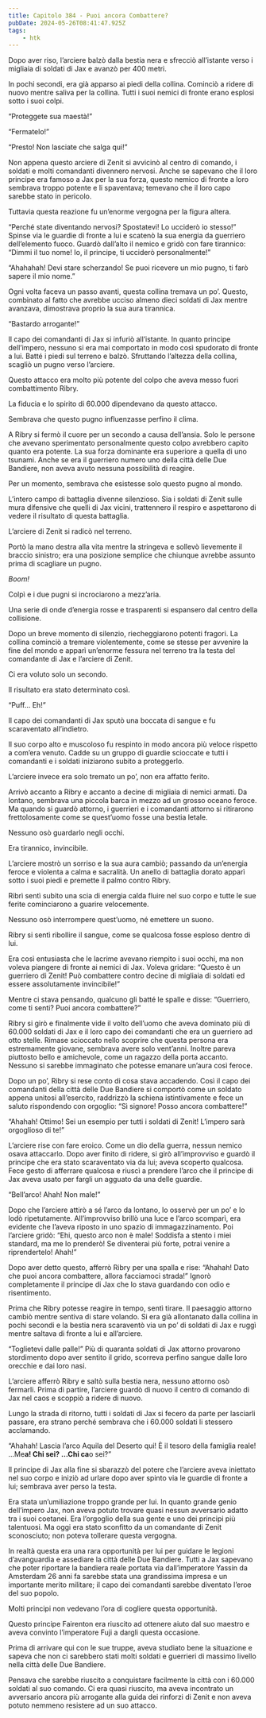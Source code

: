 ```yaml
---
title: Capitolo 384 - Puoi ancora Combattere?
pubDate: 2024-05-26T08:41:47.925Z
tags:
    - htk
---
```


Dopo aver riso, l’arciere balzò dalla bestia nera e sfrecciò all’istante verso i migliaia di soldati di Jax e avanzò per 400 metri.

In pochi secondi, era già apparso ai piedi della collina. Cominciò a ridere di nuovo mentre saliva per la collina. Tutti i suoi nemici di fronte erano esplosi sotto i suoi colpi.

“Proteggete sua maestà!”

“Fermatelo!”

“Presto! Non lasciate che salga qui!”

Non appena questo arciere di Zenit si avvicinò al centro di comando, i soldati e molti comandanti divennero nervosi. Anche se sapevano che il loro principe era famoso a Jax per la sua forza, questo nemico di fronte a loro sembrava troppo potente e li spaventava; temevano che il loro capo sarebbe stato in pericolo.

Tuttavia questa reazione fu un’enorme vergogna per la figura altera.

“Perché state diventando nervosi? Spostatevi! Lo ucciderò io stesso!” Spinse via le guardie di fronte a lui e scatenò la sua energia da guerriero dell’elemento fuoco. Guardò dall’alto il nemico e gridò con fare tirannico: “Dimmi il tuo nome! Io, il principe, ti ucciderò personalmente!”

“Ahahahah! Devi stare scherzando! Se puoi ricevere un mio pugno, ti farò sapere il mio nome.”

Ogni volta faceva un passo avanti, questa collina tremava un po’. Questo, combinato al fatto che avrebbe ucciso almeno dieci soldati di Jax mentre avanzava, dimostrava proprio la sua aura tirannica.

“Bastardo arrogante!”

Il capo dei comandanti di Jax si infuriò all’istante. In quanto principe dell’impero, nessuno si era mai comportato in modo così spudorato di fronte a lui. Batté i piedi sul terreno e balzò. Sfruttando l’altezza della collina, scagliò un pugno verso l’arciere.

Questo attacco era molto più potente del colpo che aveva messo fuori combattimento Ribry.

La fiducia e lo spirito di 60.000 dipendevano da questo attacco.

Sembrava che questo pugno influenzasse perfino il clima.

A Ribry si fermò il cuore per un secondo a causa dell’ansia. Solo le persone che avevano sperimentato personalmente questo colpo avrebbero capito quanto era potente. La sua forza dominante era superiore a quella di uno tsunami. Anche se era il guerriero numero uno della città delle Due Bandiere, non aveva avuto nessuna possibilità di reagire.

Per un momento, sembrava che esistesse solo questo pugno al mondo.

L’intero campo di battaglia divenne silenzioso. Sia i soldati di Zenit sulle mura difensive che quelli di Jax vicini, trattennero il respiro e aspettarono di vedere il risultato di questa battaglia.

L’arciere di Zenit si radicò nel terreno.

Portò la mano destra alla vita mentre la stringeva e sollevò lievemente il braccio sinistro; era una posizione semplice che chiunque avrebbe assunto prima di scagliare un pugno.

<em>Boom!</em>

Colpì e i due pugni si incrociarono a mezz’aria.

Una serie di onde d’energia rosse e trasparenti si espansero dal centro della collisione.

Dopo un breve momento di silenzio, riecheggiarono potenti fragori. La collina cominciò a tremare violentemente, come se stesse per avvenire la fine del mondo e apparì un’enorme fessura nel terreno tra la testa del comandante di Jax e l’arciere di Zenit.

Ci era voluto solo un secondo.

Il risultato era stato determinato così.

“Puff… Eh!”

Il capo dei comandanti di Jax sputò una boccata di sangue e fu scaraventato all’indietro.

Il suo corpo alto e muscoloso fu respinto in modo ancora più veloce rispetto a com’era venuto. Cadde su un gruppo di guardie scioccate e tutti i comandanti e i soldati iniziarono subito a proteggerlo.

L’arciere invece era solo tremato un po’, non era affatto ferito.

Arrivò accanto a Ribry e accanto a decine di migliaia di nemici armati. Da lontano, sembrava una piccola barca in mezzo ad un grosso oceano feroce. Ma quando si guardò attorno, i guerrieri e i comandanti attorno si ritirarono frettolosamente come se quest’uomo fosse una bestia letale.

Nessuno osò guardarlo negli occhi.

Era tirannico, invincibile.

L’arciere mostrò un sorriso e la sua aura cambiò; passando da un’energia feroce e violenta a calma e sacralità. Un anello di battaglia dorato apparì sotto i suoi piedi e premette il palmo contro Ribry.

Ribrì sentì subito una scia di energia calda fluire nel suo corpo e tutte le sue ferite cominciarono a guarire velocemente.

Nessuno osò interrompere quest’uomo, né emettere un suono.

Ribry si sentì ribollire il sangue, come se qualcosa fosse esploso dentro di lui.

Era così entusiasta che le lacrime avevano riempito i suoi occhi, ma non voleva piangere di fronte ai nemici di Jax. Voleva gridare: “Questo è un guerriero di Zenit! Può combattere contro decine di migliaia di soldati ed essere assolutamente invincibile!”

Mentre ci stava pensando, qualcuno gli batté le spalle e disse: “Guerriero, come ti senti? Puoi ancora combattere?”


Ribry si girò e finalmente vide il volto dell’uomo che aveva dominato più di 60.000 soldati di Jax e il loro capo dei comandanti che era un guerriero ad otto stelle. Rimase scioccato nello scoprire che questa persona era estremamente giovane, sembrava avere solo vent’anni. Inoltre pareva piuttosto bello e amichevole, come un ragazzo della porta accanto. Nessuno si sarebbe immaginato che potesse emanare un’aura così feroce.

Dopo un po’, Ribry si rese conto di cosa stava accadendo. Così il capo dei comandanti della città delle Due Bandiere si comportò come un soldato appena unitosi all’esercito, raddrizzò la schiena istintivamente e fece un saluto rispondendo con orgoglio: “Sì signore! Posso ancora combattere!”

“Ahahah! Ottimo! Sei un esempio per tutti i soldati di Zenit! L’impero sarà orgoglioso di te!”

L’arciere rise con fare eroico. Come un dio della guerra, nessun nemico osava attaccarlo. Dopo aver finito di ridere, si girò all’improvviso e guardò il principe che era stato scaraventato via da lui; aveva scoperto qualcosa. Fece gesto di afferrare qualcosa e riuscì a prendere l’arco che il principe di Jax aveva usato per fargli un agguato da una delle guardie.

“Bell’arco! Ahah! Non male!”

Dopo che l’arciere attirò a sé l’arco da lontano, lo osservò per un po’ e lo lodò ripetutamente. All’improvviso brillò una luce e l’arco scomparì, era evidente che l’aveva riposto in uno spazio di immagazzinamento. Poi l’arciere gridò: “Ehi, questo arco non è male! Soddisfa a stento i miei standard, ma me lo prenderò! Se diventerai più forte, potrai venire a riprendertelo! Ahah!”

Dopo aver detto questo, afferrò Ribry per una spalla e rise: “Ahahah! Dato che puoi ancora combattere, allora facciamoci strada!” Ignorò completamente il principe di Jax che lo stava guardando con odio e risentimento.

Prima che Ribry potesse reagire in tempo, sentì tirare. Il paesaggio attorno cambiò mentre sentiva di stare volando. Si era già allontanato dalla collina in pochi secondi e la bestia nera scaraventò via un po’ di soldati di Jax e ruggì mentre saltava di fronte a lui e all’arciere.

“Toglietevi dalle palle!” Più di quaranta soldati di Jax attorno provarono stordimento dopo aver sentito il grido, scorreva perfino sangue dalle loro orecchie e dai loro nasi.

L’arciere afferrò Ribry e saltò sulla bestia nera, nessuno attorno osò fermarli. Prima di partire, l’arciere guardò di nuovo il centro di comando di Jax nel caos e scoppiò a ridere di nuovo.

Lungo la strada di ritorno, tutti i soldati di Jax si fecero da parte per lasciarli passare, era strano perché sembrava che i 60.000 soldati li stessero acclamando.

“Ahahah! Lascia l’arco Aquila del Deserto qui! È il tesoro della famiglia reale! …Me**a! Chi sei? …Chi ca**o sei?”

Il principe di Jax alla fine si sbarazzò del potere che l’arciere aveva iniettato nel suo corpo e iniziò ad urlare dopo aver spinto via le guardie di fronte a lui; sembrava aver perso la testa.

Era stata un’umiliazione troppo grande per lui. In quanto grande genio dell’impero Jax, non aveva potuto trovare quasi nessun avversario adatto tra i suoi coetanei. Era l’orgoglio della sua gente e uno dei principi più talentuosi. Ma oggi era stato sconfitto da un comandante di Zenit sconosciuto; non poteva tollerare questa vergogna.

In realtà questa era una rara opportunità per lui per guidare le legioni d’avanguardia e assediare la città delle Due Bandiere. Tutti a Jax sapevano che poter riportare la bandiera reale portata via dall’imperatore Yassin da Amsterdam 26 anni fa sarebbe stata una grandissima impresa e un importante merito militare; il capo dei comandanti sarebbe diventato l’eroe del suo popolo.

Molti principi non vedevano l’ora di cogliere questa opportunità.

Questo principe Fairenton era riuscito ad ottenere aiuto dal suo maestro e aveva convinto l’imperatore Fuji a dargli questa occasione.

Prima di arrivare qui con le sue truppe, aveva studiato bene la situazione e sapeva che non ci sarebbero stati molti soldati e guerrieri di massimo livello nella città delle Due Bandiere.

Pensava che sarebbe riuscito a conquistare facilmente la città con i 60.000 soldati al suo comando. Ci era quasi riuscito, ma aveva incontrato un avversario ancora più arrogante alla guida dei rinforzi di Zenit e non aveva potuto nemmeno resistere ad un suo attacco.




